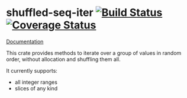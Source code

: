 # shuffled-seq-iter [![Build Status](https://travis-ci.org/TimNN/shuffled-iter.svg?branch=master)](https://travis-ci.org/TimNN/shuffled-iter)[![Coverage Status](https://coveralls.io/repos/TimNN/shuffled-iter/badge.svg?branch=master&service=github)](https://coveralls.io/github/TimNN/shuffled-iter?branch=master)

[Documentation](https://timnn.github.io/shuffled-iter)

This crate provides methods to iterate over a group of values in random order, without allocation and shuffling them all.

It currently supports:

* all integer ranges
* slices of any kind
